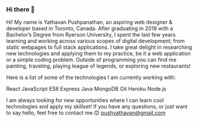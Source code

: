 ### Hi there 👋

Hi! My name is Yathavan Pushpanathan, an aspiring web designer & developer based in Toronto, Canada. After graduating in 2018 with a Bachelor’s Degree from Ryerson University, I spent the last few years learning and working across various scopes of digital development; from static webpages to full stack applications. I take great delight in researching new technologies and applying them to my practice, be it a web application or a simple coding problem. Outside of programming you can find me painting, traveling, playing league of legends, or exploring new restaurants!

Here is a list of some of the technologies I am currently working with:

React
JavaScript ES6
Express
Java
MongoDB
Git
Heroku
Node.js

I am always looking for new opportunities where I can learn cool technologies and apply my skillset! If you have any questions, or just want to say hello, feel free to contact me.😊
pushyathavan@gmail.com

<!--
**yathavanp/yathavanp** is a ✨ _special_ ✨ repository because its `README.md` (this file) appears on your GitHub profile.


-->
